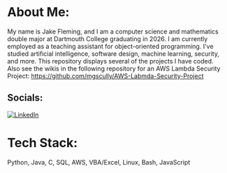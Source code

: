 # About Me:
My name is Jake Fleming, and I am a computer science and mathematics double major at Dartmouth College graduating in 2026. I am currently employed as a teaching assistant for object-oriented programming. I've studied artificial intelligence, software design, machine learning, security, and more. This repository displays several of the projects I have coded. Also see the wikis in the following repository for an AWS Lambda Security Project: https://github.com/mgscully/AWS-Labmda-Security-Project


## Socials:
[![LinkedIn](https://img.shields.io/badge/LinkedIn-%230077B5.svg?logo=linkedin&logoColor=white)](https://linkedin.com/in/jake-fleming-02824a25a/) 

# Tech Stack:
Python, Java, C, SQL, AWS, VBA/Excel, Linux, Bash, JavaScript
